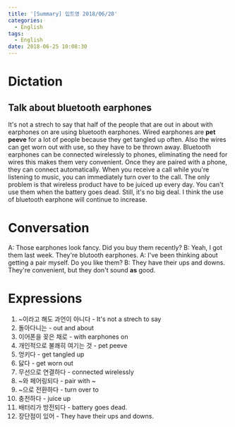 ```yaml
---
title: '[Summary] 입트영 2018/06/20'
categories:
  - English
tags:
  - English
date: 2018-06-25 10:08:30
---
```


# Dictation
## Talk about bluetooth earphones

It's not a strech to say that half of the people that are out in about with earphones on are using bluetooth earphones. Wired earphones are **pet peeve** for a lot of people because they get tangled up often. Also the wires can get worn out with use, so they have to be thrown away. Bluetooth earphones can be connected wirelessly to phones, eliminating the need for wires this makes them very convenient. Once they are paired with a phone, they can connect automatically. When you receive a call while you're listening to music, you can immediately turn over to the call. The only problem is that wireless product have to be juiced up every day. You can't use them when the battery goes dead. Still, it's no big deal. I think the use of bluetooth earphone will continue to increase.

# Conversation

A: Those earphones look fancy. Did you buy them recently?
B: Yeah, I got them last week. They're blutooth earphones.
A: I've been thinking about getting a pair myself. Do you like them?
B: They have their ups and downs. They're convenient, but they don't sound **as** good.


# Expressions
1. ~이라고 해도 과언이 아니다 - It's not a strech to say
2. 돌아다니는 - out and about
3. 이어폰을 꽂은 채로 - with earphones on
4. 개인적으로 불쾌히 여기는 것 - pet peeve
5. 엉키다 - get tangled up
6. 닳다 - get worn out
7. 무선으로 연결하다 - connected wirelessly
8. ~와 페어링되다 - pair with ~
9. ~으로 전환하다 - turn over to
10. 충전하다 - juice up
11. 배터리가 방전되다 - battery goes dead.
12. 장단점이 있어 - They have their ups and downs.